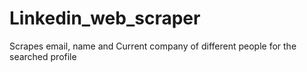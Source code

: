 # Linkedin_web_scraper
Scrapes email, name and Current company of different people for the searched profile
